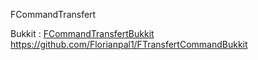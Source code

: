 FCommandTransfert

Bukkit : [FCommandTransfertBukkit](https://github.com/Florianpal1/FTransfertCommandBukkit) https://github.com/Florianpal1/FTransfertCommandBukkit
